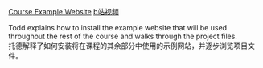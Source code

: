 [Course Example Website](https://frontendmasters.com/courses/web-perf/course-example-website/)
[b站视频](https://www.bilibili.com/video/BV1s34y1r7hB?p=17&vd_source=22af953ea4c09540ad1966711a2d53f0)

Todd explains how to install the example website that will be used throughout the rest of the course and walks through the project files.  
托德解释了如何安装将在课程的其余部分中使用的示例网站，并逐步浏览项目文件。